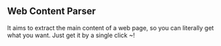 ## Web Content Parser

It aims to extract the main content of a web page, so you can literally get what you want.
Just get it by a single click ~!
